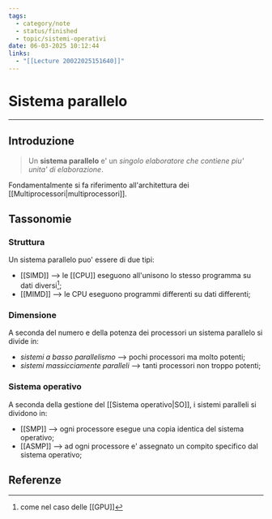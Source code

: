 ```yaml
---
tags:
  - category/note
  - status/finished
  - topic/sistemi-operativi
date: 06-03-2025 10:12:44
links:
  - "[[Lecture 20022025151640]]"
---
```

# Sistema parallelo
---
## Introduzione
> Un **sistema parallelo** e' un _singolo elaboratore che contiene piu' unita' di elaborazione_.

Fondamentalmente si fa riferimento all'architettura dei [[Multiprocessori|multiprocessori]].

## Tassonomie
### Struttura
Un sistema parallelo puo' essere di due tipi:
- [[SIMD]] --> le [[CPU]] eseguono all'unisono lo stesso programma su dati diversi[^1];
- [[MIMD]] --> le CPU eseguono programmi differenti su dati differenti;

### Dimensione
A seconda del numero e della potenza dei processori un sistema parallelo si divide in:
- _sistemi a basso parallelismo_ --> pochi processori ma molto potenti;
- _sistemi massicciamente paralleli_ --> tanti processori non troppo potenti;

### Sistema operativo
A seconda della gestione del [[Sistema operativo|SO]], i sistemi paralleli si dividono in:
- [[SMP]] --> ogni processore esegue una copia identica del sistema operativo;
- [[ASMP]] --> ad ogni processore e' assegnato un compito specifico dal sistema operativo;

## Referenze

[^1]: come nel caso delle [[GPU]]

